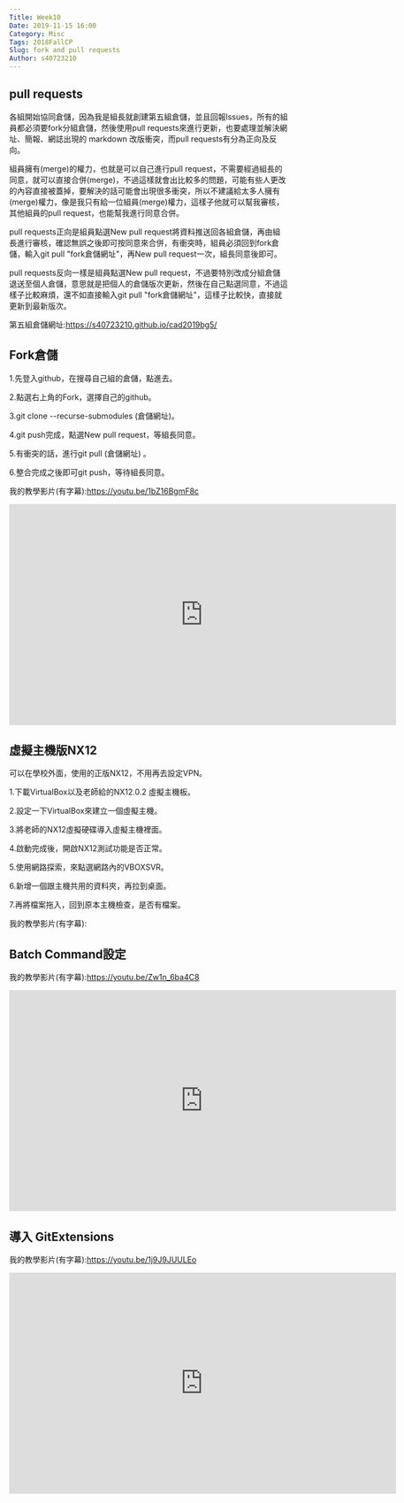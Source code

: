 ```yaml
---
Title: Week10
Date: 2019-11-15 16:00
Category: Misc
Tags: 2018FallCP
Slug: fork and pull requests
Author: s40723210
---
```


pull requests
----

各組開始協同倉儲，因為我是組長就創建第五組倉儲，並且回報lssues，所有的組員都必須要fork分組倉儲，然後使用pull requests來進行更新，也要處理並解決網址、簡報、網誌出現的 markdown 改版衝突，而pull requests有分為正向及反向。

組員擁有(merge)的權力，也就是可以自己進行pull request，不需要經過組長的同意，就可以直接合併(merge)，不過這樣就會出比較多的問題，可能有些人更改的內容直接被蓋掉，要解決的話可能會出現很多衝突，所以不建議給太多人擁有(merge)權力，像是我只有給一位組員(merge)權力，這樣子他就可以幫我審核，其他組員的pull request，也能幫我進行同意合併。

pull requests正向是組員點選New pull request將資料推送回各組倉儲，再由組長進行審核，確認無誤之後即可按同意來合併，有衝突時，組員必須回到fork倉儲，輸入git pull "fork倉儲網址"，再New pull request一次，組長同意後即可。

pull requests反向一樣是組員點選New pull request，不過要特別改成分組倉儲退送至個人倉儲，意思就是把個人的倉儲版次更新，然後在自己點選同意，不過這樣子比較麻煩，還不如直接輸入git pull "fork倉儲網址"，這樣子比較快，直接就更新到最新版次。

第五組倉儲網址:https://s40723210.github.io/cad2019bg5/

Fork倉儲
----

1.先登入github，在搜尋自己組的倉儲，點進去。

2.點選右上角的Fork，選擇自己的github。

3.git clone --recurse-submodules (倉儲網址)。

4.git push完成，點選New pull request，等組長同意。

5.有衝突的話，進行git pull (倉儲網址) 。

6.整合完成之後即可git push，等待組長同意。

我的教學影片(有字幕):<a href="https://youtu.be/1bZ16BgmF8c">https://youtu.be/1bZ16BgmF8c</a>
<iframe width="700" height="400" src="https://www.youtube.com/embed/1bZ16BgmF8c" frameborder="0" allow="accelerometer; autoplay; encrypted-media; gyroscope; picture-in-picture" allowfullscreen></iframe>

虛擬主機版NX12
----

可以在學校外面，使用的正版NX12，不用再去設定VPN。

1.下載VirtualBox以及老師給的NX12.0.2 虛擬主機板。

2.設定一下VirtualBox來建立一個虛擬主機。

3.將老師的NX12虛擬硬碟導入虛擬主機裡面。

4.啟動完成後，開啟NX12測試功能是否正常。

5.使用網路探索，來點選網路內的VBOXSVR。

6.新增一個跟主機共用的資料夾，再拉到桌面。

7.再將檔案拖入，回到原本主機檢查，是否有檔案。

我的教學影片(有字幕):

Batch Command設定
----

我的教學影片(有字幕):<a href="https://youtu.be/Zw1n_6ba4C8">https://youtu.be/Zw1n_6ba4C8</a>
<iframe width="700" height="400" src="https://www.youtube.com/embed/Zw1n_6ba4C8" frameborder="0" allow="accelerometer; autoplay; encrypted-media; gyroscope; picture-in-picture" allowfullscreen></iframe>

導入 GitExtensions
----

我的教學影片(有字幕):<a href="https://youtu.be/1j9J9JUULEo">https://youtu.be/1j9J9JUULEo</a>
<iframe width="700" height="400" src="https://www.youtube.com/embed/1j9J9JUULEo" frameborder="0" allow="accelerometer; autoplay; encrypted-media; gyroscope; picture-in-picture" allowfullscreen></iframe>
